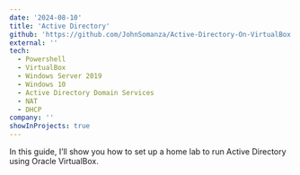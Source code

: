 ```yaml
---
date: '2024-08-10'
title: 'Active Directory'
github: 'https://github.com/JohnSomanza/Active-Directory-On-VirtualBox'
external: ''
tech:
  - Powershell
  - VirtualBox
  - Windows Server 2019
  - Windows 10
  - Active Directory Domain Services
  - NAT
  - DHCP
company: ''
showInProjects: true
---
```


In this guide, I’ll show you how to set up a home lab to run Active Directory using Oracle VirtualBox.